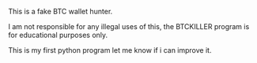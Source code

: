 This is a fake BTC wallet hunter.

I am not responsible for any illegal uses of this, the BTCKILLER program is for educational purposes only.

This is my first python program let me know if i can improve it.
